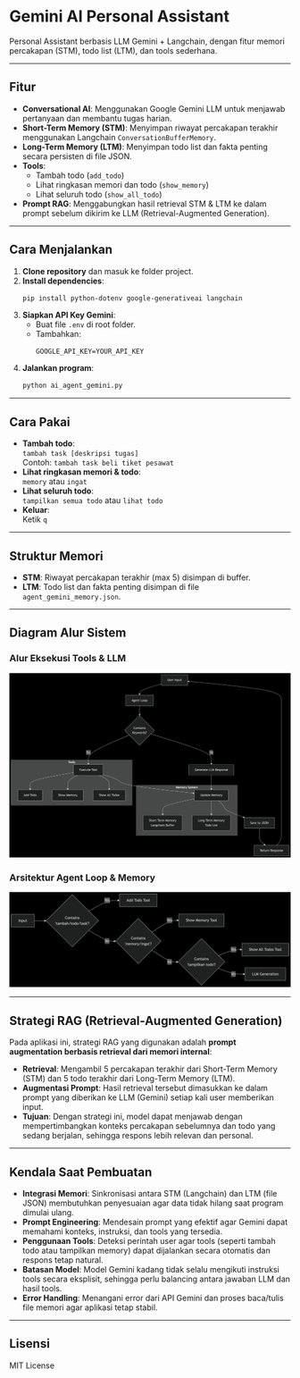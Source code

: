 # Gemini AI Personal Assistant

Personal Assistant berbasis LLM Gemini + Langchain, dengan fitur memori percakapan (STM), todo list (LTM), dan tools sederhana.

---

## Fitur

- **Conversational AI**: Menggunakan Google Gemini LLM untuk menjawab pertanyaan dan membantu tugas harian.
- **Short-Term Memory (STM)**: Menyimpan riwayat percakapan terakhir menggunakan Langchain `ConversationBufferMemory`.
- **Long-Term Memory (LTM)**: Menyimpan todo list dan fakta penting secara persisten di file JSON.
- **Tools**:
  - Tambah todo (`add_todo`)
  - Lihat ringkasan memori dan todo (`show_memory`)
  - Lihat seluruh todo (`show_all_todo`)
- **Prompt RAG**: Menggabungkan hasil retrieval STM & LTM ke dalam prompt sebelum dikirim ke LLM (Retrieval-Augmented Generation).

---

## Cara Menjalankan

1. **Clone repository** dan masuk ke folder project.
2. **Install dependencies**:
    ```bash
    pip install python-dotenv google-generativeai langchain
    ```
3. **Siapkan API Key Gemini**:
    - Buat file `.env` di root folder.
    - Tambahkan:
      ```
      GOOGLE_API_KEY=YOUR_API_KEY
      ```
4. **Jalankan program**:
    ```bash
    python ai_agent_gemini.py
    ```

---

## Cara Pakai

- **Tambah todo**:  
  `tambah task [deskripsi tugas]`  
  Contoh: `tambah task beli tiket pesawat`
- **Lihat ringkasan memori & todo**:  
  `memory` atau `ingat`
- **Lihat seluruh todo**:  
  `tampilkan semua todo` atau `lihat todo`
- **Keluar**:  
  Ketik `q`

---

## Struktur Memori

- **STM**: Riwayat percakapan terakhir (max 5) disimpan di buffer.
- **LTM**: Todo list dan fakta penting disimpan di file `agent_gemini_memory.json`.

---

## Diagram Alur Sistem

### Alur Eksekusi Tools & LLM
![Flowchart Tools](architectur.png)

### Arsitektur Agent Loop & Memory
![Flowchart Agent Loop](flow_input.png)

---

## Strategi RAG (Retrieval-Augmented Generation)

Pada aplikasi ini, strategi RAG yang digunakan adalah **prompt augmentation berbasis retrieval dari memori internal**:
- **Retrieval**: Mengambil 5 percakapan terakhir dari Short-Term Memory (STM) dan 5 todo terakhir dari Long-Term Memory (LTM).
- **Augmentasi Prompt**: Hasil retrieval tersebut dimasukkan ke dalam prompt yang diberikan ke LLM (Gemini) setiap kali user memberikan input.
- **Tujuan**: Dengan strategi ini, model dapat menjawab dengan mempertimbangkan konteks percakapan sebelumnya dan todo yang sedang berjalan, sehingga respons lebih relevan dan personal.

---

## Kendala Saat Pembuatan

- **Integrasi Memori**: Sinkronisasi antara STM (Langchain) dan LTM (file JSON) membutuhkan penyesuaian agar data tidak hilang saat program dimulai ulang.
- **Prompt Engineering**: Mendesain prompt yang efektif agar Gemini dapat memahami konteks, instruksi, dan tools yang tersedia.
- **Penggunaan Tools**: Deteksi perintah user agar tools (seperti tambah todo atau tampilkan memory) dapat dijalankan secara otomatis dan respons tetap natural.
- **Batasan Model**: Model Gemini kadang tidak selalu mengikuti instruksi tools secara eksplisit, sehingga perlu balancing antara jawaban LLM dan hasil tools.
- **Error Handling**: Menangani error dari API Gemini dan proses baca/tulis file memori agar aplikasi tetap stabil.


---

## Lisensi

MIT License